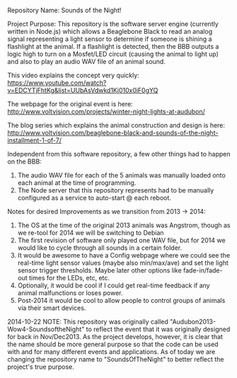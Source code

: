 Repository Name: Sounds of the Night!

Project Purpose:
This repository is the software server engine (currently written in Node.js) which allows a Beaglebone Black to read an analog signal representing a light sensor to determine if someone is shining a flashlight at the animal.  If a flashlight is detected, then the BBB outputs a logic high to turn on a Mosfet/LED circuit (causing the animal to light up) and also to play an audio WAV file of an animal sound.

This video explains the concept very quickly:
https://www.youtube.com/watch?v=EDCYTjFhtKg&list=UUbAsVdwkd1Kj010x0iF0gYQ

The webpage for the original event is here:
http://www.voltvision.com/projects/winter-night-lights-at-audubon/

The blog series which explains the animal construction and design is here:
http://www.voltvision.com/beaglebone-black-and-sounds-of-the-night-installment-1-of-7/

Independent from this software repository, a few other things had to happen on the BBB:
1) The audio WAV file for each of the 5 animals was manually loaded onto each animal at the time of programming.
2) The Node server that this repository represents had to be manually configured as a service to auto-start @ each reboot.

Notes for desired Improvements as we transition from 2013 -> 2014:
1) The OS at the time of the original 2013 animals was Angstrom, though as we re-tool for 2014 we will be switching to Debian
2) The first revision of software only played one WAV file, but for 2014 we would like to cycle through all sounds in a certain folder.
3) It would be awesome to have a Config webpage where we could see the real-time light sensor values (maybe also min/max/ave) and set the light sensor trigger thresholds.  Maybe later other options like fade-in/fade-out times for the LEDs, etc, etc.
4) Optionally, it would be cool if I could get real-time feedback if any animal malfunctions or loses power.
5) Post-2014 it would be cool to allow people to control groups of animals via their smart devices.



2014-10-22 NOTE:
This repository was originally called "Audubon2013-Wow4-SoundsoftheNight" to reflect the event that it was originally designed for back in Nov/Dec2013.  As the project develops, however, it is clear that the name should be more general purpose so that the code can be used with and for many different events and applications.  As of today we are changing the repository name to "SoundsOfTheNight" to better reflect the project's true purpose.
